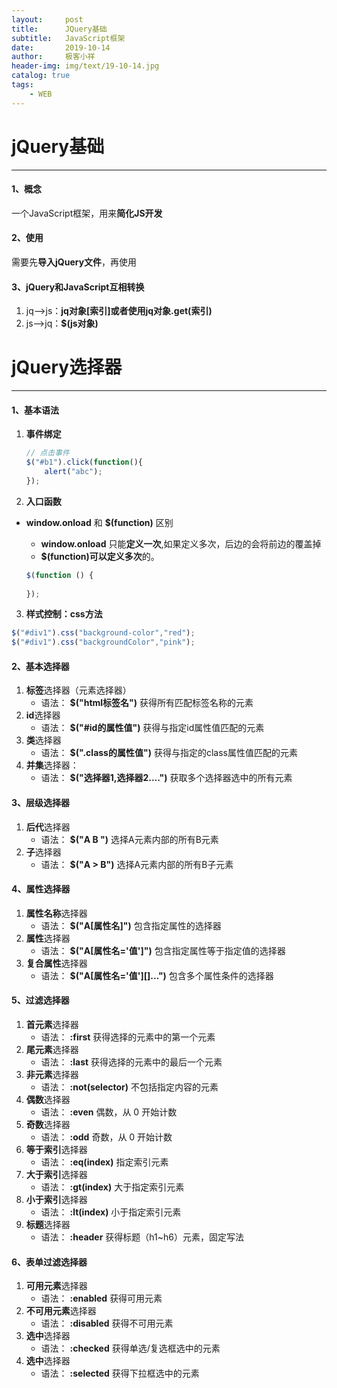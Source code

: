 ```yaml
---
layout:     post                   
title:      JQuery基础
subtitle:   JavaScript框架               
date:       2019-10-14               
author:     极客小祥                      
header-img: img/text/19-10-14.jpg   
catalog: true              
tags:                                
    - WEB
---
```

 
# jQuery基础
<hr/>

#### 1、概念
一个JavaScript框架，用来**简化JS开发**

#### 2、使用
需要先**导入jQuery文件**，再使用

#### 3、jQuery和JavaScript**互相转换**
1. jq-->js：**jq对象\[索引\]**或者使用**jq对象.get(索引)**
2. js-->jq：**$(js对象)**

# jQuery选择器
<hr/>

#### 1、基本语法
1. **事件绑定**
    ```javascript
    // 点击事件
    $("#b1").click(function(){
        alert("abc");
    });
    ```
2. **入口函数**
* **window.onload**  和 **$(function)** 区别
    * **window.onload** 只能**定义一次**,如果定义多次，后边的会将前边的覆盖掉
    * **$(function)**可以**定义多次**的。

    ```javascript
    $(function () {
            
    });
    ```

3. **样式控制：css方法**
```javascript
$("#div1").css("background-color","red");
$("#div1").css("backgroundColor","pink");
```

#### 2、基本选择器
1. **标签**选择器（元素选择器）
    * 语法： **$("html标签名")** 获得所有匹配标签名称的元素
2. **id**选择器 
    * 语法： **$("#id的属性值")** 获得与指定id属性值匹配的元素
3. **类**选择器
    * 语法： **$(".class的属性值")** 获得与指定的class属性值匹配的元素
4. **并集**选择器：
    * 语法： **$("选择器1,选择器2....")** 获取多个选择器选中的所有元素

#### 3、层级选择器
1. **后代**选择器
    * 语法： **$("A B ")** 选择A元素内部的所有B元素		
2. **子**选择器
    * 语法： **$("A > B")** 选择A元素内部的所有B子元素

#### 4、属性选择器
1. **属性名称**选择器 
    * 语法： **$("A\[属性名\]")** 包含指定属性的选择器
2. **属性**选择器
    * 语法： **$("A\[属性名='值'\]")** 包含指定属性等于指定值的选择器
3. **复合属性**选择器
    * 语法： **$("A\[属性名='值'\]\[\]...")** 包含多个属性条件的选择器

#### 5、过滤选择器
1. **首元素**选择器 
    * 语法： **:first** 获得选择的元素中的第一个元素
2. **尾元素**选择器 
    * 语法： **:last** 获得选择的元素中的最后一个元素
3. **非元素**选择器
    * 语法： **:not(selector)** 不包括指定内容的元素
4. **偶数**选择器
    * 语法： **:even** 偶数，从 0 开始计数
5. **奇数**选择器
    * 语法： **:odd** 奇数，从 0 开始计数
6. **等于索引**选择器
    * 语法： **:eq(index)** 指定索引元素
7. **大于索引**选择器 
    * 语法： **:gt(index)** 大于指定索引元素
8. **小于索引**选择器 
    * 语法： **:lt(index)** 小于指定索引元素
9. **标题**选择器
    * 语法： **:header** 获得标题（h1~h6）元素，固定写法

#### 6、表单过滤选择器
1. **可用元素**选择器 
    * 语法： **:enabled** 获得可用元素
2. **不可用元素**选择器 
    * 语法： **:disabled** 获得不可用元素
3. **选中**选择器 
    * 语法： **:checked** 获得单选/复选框选中的元素
4. **选中**选择器 
    * 语法： **:selected** 获得下拉框选中的元素